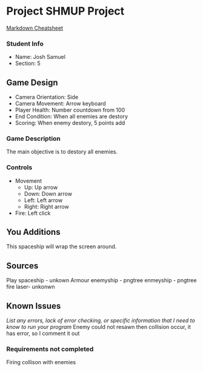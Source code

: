 # Project SHMUP Project

[Markdown Cheatsheet](https://github.com/adam-p/markdown-here/wiki/Markdown-Here-Cheatsheet)

### Student Info

-   Name: Josh Samuel
-   Section: 5

## Game Design

-   Camera Orientation: Side
-   Camera Movement: Arrow keyboard
-   Player Health: Number countdown from 100
-   End Condition: When all enemies are destory
-   Scoring: When enemy destory, 5 points add

### Game Description

The main objective is to destory all enemies.

### Controls

-   Movement
    -   Up: Up arrow
    -   Down: Down arrow
    -   Left: Left arrow
    -   Right: Right arrow
-   Fire: Left click

## You Additions

This spaceship will wrap the screen around.

## Sources
Play spaceship - unkown
Armour enemyship - pngtree
enmeyship - pngtree
fire laser- unkonwn

## Known Issues

_List any errors, lack of error checking, or specific information that I need to know to run your program_
Enemy could not resawn then collision occur, it has error, so I comment it out

### Requirements not completed

Firing collison with enemies

